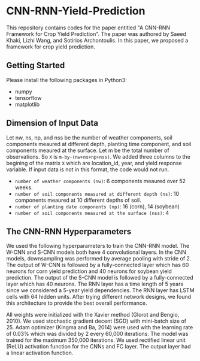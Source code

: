 # CNN-RNN-Yield-Prediction



This repository contains codes for the paper entitled "A CNN-RNN Framework for Crop Yield Prediction". The paper was authored by Saeed Khaki, Lizhi Wang, and Sotirios Archontoulis. In this paper, we proposed a framework for crop yield prediction.



## Getting Started 

Please install the following packages in Python3:

- numpy
- tensorflow
- matplotlib


## Dimension of Input Data

Let nw, ns, np, and nss be the number of weather components, soil components meaured at different depth, planting time component, and soil components meaured at the surface. Let m be the total number of observations. So `X` is `m-by-(nw+ns+np+nss)`. We added three columns to the begining of the matrix `X` which are location_id, year, and yield response variable.  If input data is not in this format, the code would not run.

- `number of weather components (nw)`: 6 components meaured over 52 weeks.
- `number of soil components measured at different depth (ns)`: 10 components meaured at 10 different depths of soil.
- `number of planting date components (np)`: 16 (corn), 14 (soybean)
- `number of soil components measured at the surface (nss)`: 4


## The CNN-RNN Hyperparameters

We used the following hyperparameters to train the CNN-RNN model. The W-CNN and S-CNN models
both have 4 convolutional layers. In the CNN models, downsampling was performed by average pooling with stride of 2. The output of W-CNN is followed by a fully-connected layer which has 60 neurons for corn yield prediction and 40 neurons for soybean
yield prediction. The output of the S-CNN model is followed by a fully-connected layer which has 40
neurons. The RNN layer has a time length of 5 years since we considered a 5-year yield dependencies. The
RNN layer has LSTM cells with 64 hidden units. After trying different network designs, we found this
architecture to provide the best overall performance.

All weights were initialized with the Xavier method (Glorot and Bengio, 2010). We used stochastic
gradient decent (SGD) with mini-batch size of 25. Adam optimizer (Kingma and Ba, 2014) were used
with the learning rate of 0.03% which was divided by 2 every 60,000 iterations. The model was trained for
the maximum 350,000 iterations. We used rectified linear unit (ReLU) activation function for the CNNs
and FC layer. The output layer had a linear activation function.
